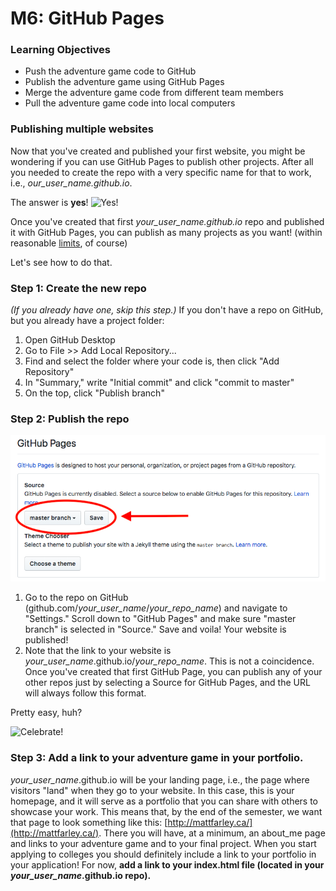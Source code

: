 # M6: GitHub Pages

### Learning Objectives

- Push the adventure game code to GitHub
- Publish the adventure game using GitHub Pages
- Merge the adventure game code from different team members
- Pull the adventure game code into local computers

### Publishing multiple websites
Now that you've created and published your first website, you might be wondering if you can use GitHub Pages to publish other projects. After all you needed to create the repo with a very specific name for that to work, i.e., _our_user_name.github.io_.

The answer is __yes__! ![Yes!](https://media.giphy.com/media/nFjDu1LjEADh6/giphy.gif)

Once you've created that first _your_user_name.github.io_ repo and published it with GitHub Pages, you can publish as many projects as you want! (within reasonable [limits](help.github.com/articles/what-is-github-pages/), of course)

Let's see how to do that.

### Step 1: Create the new repo
_(If you already have one, skip this step.)_
If you don't have a repo on GitHub, but you already have a project folder:

1. Open GitHub Desktop
2. Go to File >> Add Local Repository...
3. Find and select the folder where your code is, then click "Add Repository"
4. In "Summary," write "Initial commit" and click "commit to master"
5. On the top, click "Publish branch"

### Step 2: Publish the repo
![GitHub Pages](github_pages.png)
1. Go to the repo on GitHub (github.com/_your_user_name_/_your_repo_name_) and navigate to "Settings." Scroll down to "GitHub Pages" and make sure "master branch" is selected in "Source." Save and voila! Your website is published!
2. Note that the link to your website is _your_user_name_.github.io/_your_repo_name_. This is not a coincidence. Once you've created that first GitHub Page, you can publish any of your other repos just by selecting a Source for GitHub Pages, and the URL will always follow this format.

Pretty easy, huh?

![Celebrate!](https://media.giphy.com/media/NXp9HM6YeuS0U/giphy.gif)

### Step 3: Add a link to your adventure game in your portfolio.
_your_user_name_.github.io will be your landing page, i.e., the page where visitors "land" when they go to your website. In this case, this is your homepage, and it will serve as a portfolio that you can share with others to showcase your work. This means that, by the end of the semester, we want that page to look something like this: [http://mattfarley.ca/](http://mattfarley.ca/). There you will have, at a minimum, an about_me page and links to your adventure game and to your final project. When you start applying to colleges you should definitely include a link to your portfolio in your application!
For now, __add a link to your index.html file (located in your _your_user_name_.github.io repo).__